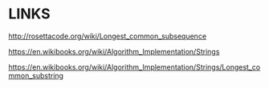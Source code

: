 # LINKS

http://rosettacode.org/wiki/Longest_common_subsequence

https://en.wikibooks.org/wiki/Algorithm_Implementation/Strings

https://en.wikibooks.org/wiki/Algorithm_Implementation/Strings/Longest_common_substring
